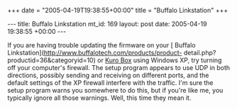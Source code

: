+++
date = "2005-04-19T19:38:55+00:00"
title = "Buffalo Linkstation"
+++

\--- title: Buffalo Linkstation mt_id: 169 layout: post date: 2005-04-19
19:38:55 +00:00 \---

If you are having trouble updating the firmware on your [ Buffalo
Linkstation](http://www.buffalotech.com/products/product-
detail.php?productid=36&categoryid=10) or [ Kuro Box](http://kurobox.com/)
using Windows XP, try turning off your computer's firewall. The setup program
appears to use UDP in both directions, possibly sending and receiving on
different ports, and the default settings of the XP firewall interfere with
the traffic. I'm sure the setup program warns you somewhere to do this, but if
you're like me, you typically ignore all those warnings. Well, this time they
mean it.

